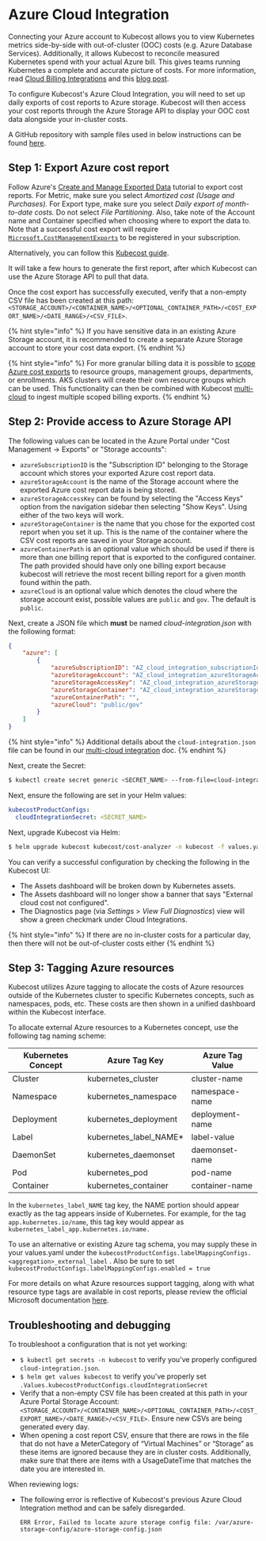 # Azure Cloud Integration

Connecting your Azure account to Kubecost allows you to view Kubernetes metrics side-by-side with out-of-cluster (OOC) costs (e.g. Azure Database Services). Additionally, it allows Kubecost to reconcile measured Kubernetes spend with your actual Azure bill. This gives teams running Kubernetes a complete and accurate picture of costs. For more information, read [Cloud Billing Integrations](https://docs.kubecost.com/install-and-configure/install/cloud-integration) and this [blog post](https://blog.kubecost.com/blog/complete-picture-when-monitoring-kubernetes-costs/).

To configure Kubecost's Azure Cloud Integration, you will need to set up daily exports of cost reports to Azure storage. Kubecost will then access your cost reports through the Azure Storage API to display your OOC cost data alongside your in-cluster costs.

A GitHub repository with sample files used in below instructions can be found [here](https://github.com/kubecost/poc-common-configurations/tree/main/azure).

## Step 1: Export Azure cost report

Follow Azure's [Create and Manage Exported Data](https://learn.microsoft.com/en-us/azure/cost-management-billing/costs/tutorial-export-acm-data?tabs=azure-portal) tutorial to export cost reports. For Metric, make sure you select _Amortized cost (Usage and Purchases)._ For Export type, make sure you select _Daily export of month-to-date costs._ Do not select _File Partitioning_. Also, take note of the Account name and Container specified when choosing where to export the data to. Note that a successful cost export will require [`Microsoft.CostManagementExports`](https://learn.microsoft.com/en-us/azure/azure-resource-manager/management/azure-services-resource-providers) to be registered in your subscription.

Alternatively, you can follow this [Kubecost guide](https://github.com/kubecost/azure-hackfest-lab/tree/a51fad1b9640b5991e5d567941f5086eb626a83f/0\_create-azure-cost-export).

It will take a few hours to generate the first report, after which Kubecost can use the Azure Storage API to pull that data.

Once the cost export has successfully executed, verify that a non-empty CSV file has been created at this path: `<STORAGE_ACCOUNT>/<CONTAINER_NAME>/<OPTIONAL_CONTAINER_PATH>/<COST_EXPORT_NAME>/<DATE_RANGE>/<CSV_FILE>`.

{% hint style="info" %}
If you have sensitive data in an existing Azure Storage account, it is recommended to create a separate Azure Storage account to store your cost data export.
{% endhint %}

{% hint style="info" %}
For more granular billing data it is possible to [scope Azure cost exports](https://learn.microsoft.com/en-us/azure/cost-management-billing/costs/understand-work-scopes) to resource groups, management groups, departments, or enrollments. AKS clusters will create their own resource groups which can be used. This functionality can then be combined with Kubecost [multi-cloud](multi-cloud.md) to ingest multiple scoped billing exports.
{% endhint %}

## Step 2: Provide access to Azure Storage API

The following values can be located in the Azure Portal under "Cost Management -> Exports" or "Storage accounts":

* `azureSubscriptionID` is the "Subscription ID" belonging to the Storage account which stores your exported Azure cost report data.
* `azureStorageAccount` is the name of the Storage account where the exported Azure cost report data is being stored.
* `azureStorageAccessKey` can be found by selecting the "Access Keys" option from the navigation sidebar then selecting "Show Keys". Using either of the two keys will work.
* `azureStorageContainer` is the name that you chose for the exported cost report when you set it up. This is the name of the container where the CSV cost reports are saved in your Storage account.
* `azureContainerPath` is an optional value which should be used if there is more than one billing report that is exported to the configured container. The path provided should have only one billing export because kubecost will retrieve the most recent billing report for a given month found within the path.
* `azureCloud` is an optional value which denotes the cloud where the storage account exist, possible values are `public` and `gov`. The default is `public`.

Next, create a JSON file which **must** be named _cloud-integration.json_ with the following format:

```json
{
    "azure": [
        {
            "azureSubscriptionID": "AZ_cloud_integration_subscriptionId",
            "azureStorageAccount": "AZ_cloud_integration_azureStorageAccount",
            "azureStorageAccessKey": "AZ_cloud_integration_azureStorageAccessKey",
            "azureStorageContainer": "AZ_cloud_integration_azureStorageContainer",
            "azureContainerPath": "",
            "azureCloud": "public/gov"
        }
    ]
}
```

{% hint style="info" %}
Additional details about the `cloud-integration.json` file can be found in our [multi-cloud integration](multi-cloud.md) doc.
{% endhint %}

Next, create the Secret:

```bash
$ kubectl create secret generic <SECRET_NAME> --from-file=cloud-integration.json -n kubecost
```

Next, ensure the following are set in your Helm values:

```yaml
kubecostProductConfigs:
  cloudIntegrationSecret: <SECRET_NAME>
```

Next, upgrade Kubecost via Helm:

```bash
$ helm upgrade kubecost kubecost/cost-analyzer -n kubecost -f values.yaml
```

You can verify a successful configuration by checking the following in the Kubecost UI:

* The Assets dashboard will be broken down by Kubernetes assets.
* The Assets dashboard will no longer show a banner that says "External cloud cost not configured".
* The Diagnostics page (via _Settings_ > _View Full Diagnostics_) view will show a green checkmark under Cloud Integrations.

{% hint style="info" %}
If there are no in-cluster costs for a particular day, then there will not be out-of-cluster costs either
{% endhint %}

## Step 3: Tagging Azure resources

Kubecost utilizes Azure tagging to allocate the costs of Azure resources outside of the Kubernetes cluster to specific Kubernetes concepts, such as namespaces, pods, etc. These costs are then shown in a unified dashboard within the Kubecost interface.

To allocate external Azure resources to a Kubernetes concept, use the following tag naming scheme:

| Kubernetes Concept | Azure Tag Key             | Azure Tag Value |
| ------------------ | ------------------------- | --------------- |
| Cluster            | kubernetes\_cluster       | cluster-name    |
| Namespace          | kubernetes\_namespace     | namespace-name  |
| Deployment         | kubernetes\_deployment    | deployment-name |
| Label              | kubernetes\_label\_NAME\* | label-value     |
| DaemonSet          | kubernetes\_daemonset     | daemonset-name  |
| Pod                | kubernetes\_pod           | pod-name        |
| Container          | kubernetes\_container     | container-name  |

In the `kubernetes_label_NAME` tag key, the NAME portion should appear exactly as the tag appears inside of Kubernetes. For example, for the tag `app.kubernetes.io/name`, this tag key would appear as `kubernetes_label_app.kubernetes.io/name.`

To use an alternative or existing Azure tag schema, you may supply these in your values.yaml under the `kubecostProductConfigs.labelMappingConfigs.<aggregation>_external_label` . Also be sure to set `kubecostProductConfigs.labelMappingConfigs.enabled = true`

For more details on what Azure resources support tagging, along with what resource type tags are available in cost reports, please review the official Microsoft documentation [here](https://docs.microsoft.com/en-us/azure/azure-resource-manager/management/tag-support).

## Troubleshooting and debugging

To troubleshoot a configuration that is not yet working:

* `$ kubectl get secrets -n kubecost` to verify you've properly configured `cloud-integration.json`.
* `$ helm get values kubecost` to verify you've properly set `.Values.kubecostProductConfigs.cloudIntegrationSecret`
* Verify that a non-empty CSV file has been created at this path in your Azure Portal Storage Account: `<STORAGE_ACCOUNT>/<CONTAINER_NAME>/<OPTIONAL_CONTAINER_PATH>/<COST_EXPORT_NAME>/<DATE_RANGE>/<CSV_FILE>`. Ensure new CSVs are being generated every day.
* When opening a cost report CSV, ensure that there are rows in the file that do not have a MeterCategory of “Virtual Machines” or “Storage” as these items are ignored because they are in cluster costs. Additionally, make sure that there are items with a UsageDateTime that matches the date you are interested in.

When reviewing logs:

*   The following error is reflective of Kubecost's previous Azure Cloud Integration method and can be safely disregarded.

    `ERR Error, Failed to locate azure storage config file: /var/azure-storage-config/azure-storage-config.json`
